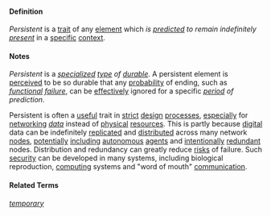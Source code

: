 #### Definition

*Persistent* is a [trait](https://github.com/gcassel/Modular-Organization-Terminology/blob/master/terms/trait.md) of any [element](https://github.com/gcassel/Modular-Organization-Terminology/blob/master/terms/element.md) which *is [predicted](https://github.com/gcassel/Modular-Organization-Terminology/blob/master/terms/predict.md) to remain indefinitely [present](https://github.com/gcassel/Modular-Organization-Terminology/blob/master/terms/presence.md)* in a [specific](https://github.com/gcassel/Modular-Organization-Terminology/blob/master/terms/specific.md) [context](https://github.com/gcassel/Modular-Organization-Terminology/blob/master/terms/context.md).

#### Notes

*Persistent* is a *[specialized](https://github.com/gcassel/Modular-Organization-Terminology/blob/master/terms/specialize.md) [type](https://github.com/gcassel/Modular-Organization-Terminology/blob/master/terms/type.md) of [durable](https://github.com/gcassel/Modular-Organization-Terminology/blob/master/terms/endure.md)*.  A persistent element is [perceived](https://github.com/gcassel/Modular-Organization-Terminology/blob/master/terms/perceive.md) to be so durable that any [probability](https://github.com/gcassel/Modular-Organization-Terminology/blob/master/terms/probability.md) of ending, such as *[functional](https://github.com/gcassel/Modular-Organization-Terminology/blob/master/terms/function.md) [failure](https://github.com/gcassel/Modular-Organization-Terminology/blob/master/terms/fail.md)*, can be [effectively](https://github.com/gcassel/Modular-Organization-Terminology/blob/master/terms/effective.md) ignored for a specific *[period](https://github.com/gcassel/Modular-Organization-Terminology/blob/master/terms/period.md) of prediction*.

Persistent is often a [useful](https://github.com/gcassel/Modular-Organization-Terminology/blob/master/terms/use.md) trait in [strict](https://github.com/gcassel/Modular-Organization-Terminology/blob/master/terms/strict.md) [design](https://github.com/gcassel/Modular-Organization-Terminology/blob/master/terms/design.md) [processes](https://github.com/gcassel/Modular-Organization-Terminology/blob/master/terms/process.md), [especially](https://github.com/gcassel/Modular-Organization-Terminology/blob/master/terms/specialize.md) for [networking](https://github.com/gcassel/Modular-Organization-Terminology/blob/master/terms/network.md) *[data](https://github.com/gcassel/Modular-Organization-Terminology/blob/master/terms/data.md)* instead of [physical](https://github.com/gcassel/Modular-Organization-Terminology/blob/master/terms/physical.md) [resources](https://github.com/gcassel/Modular-Organization-Terminology/blob/master/terms/resource.md).   This is partly because [digital](https://github.com/gcassel/Modular-Organization-Terminology/blob/master/terms/digital.md) data can be indefinitely [replicated](https://github.com/gcassel/Modular-Organization-Terminology/blob/master/terms/replicate.md) and [distributed](https://github.com/gcassel/Modular-Organization-Terminology/blob/master/terms/distribute.md) across many network [nodes](https://github.com/gcassel/Modular-Organization-Terminology/blob/master/terms/node.md), [potentially](https://github.com/gcassel/Modular-Organization-Terminology/blob/master/terms/potential.md) [including](https://github.com/gcassel/Modular-Organization-Terminology/blob/master/terms/include.md) [autonomous](https://github.com/gcassel/Modular-Organization-Terminology/blob/master/terms/autonomy.md) [agents](https://github.com/gcassel/Modular-Organization-Terminology/blob/master/terms/agent.md) and [intentionally](https://github.com/gcassel/Modular-Organization-Terminology/blob/master/terms/intend.md) [redundant](https://github.com/gcassel/Modular-Organization-Terminology/blob/master/terms/redundancy.md) nodes.  Distribution and redundancy can greatly reduce [risks](https://github.com/gcassel/Modular-Organization-Terminology/blob/master/terms/risk.md) of failure.  Such [security](https://github.com/gcassel/Modular-Organization-Terminology/blob/master/terms/secure.md) can be developed in many systems, including biological reproduction, [computing](https://github.com/gcassel/Modular-Organization-Terminology/blob/master/terms/compute.md) systems and "word of mouth" [communication](https://github.com/gcassel/Modular-Organization-Terminology/blob/master/terms/communicate.md).

#### Related Terms

*[temporary](https://github.com/gcassel/Modular-Organization-Terminology/blob/master/terms/temporary.md)*
